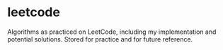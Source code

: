 # leetcode
Algorithms as practiced on LeetCode, including my implementation and potential solutions. Stored for practice and for future reference.
 
